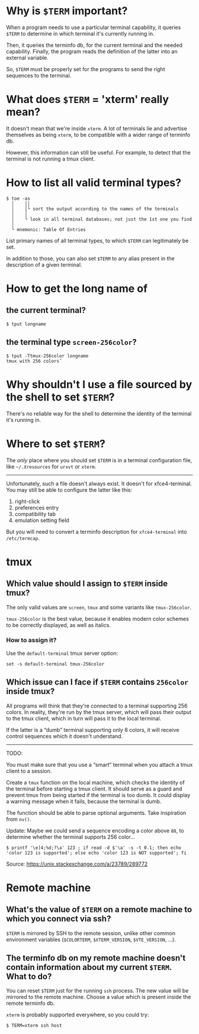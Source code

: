 # Why is `$TERM` important?

When a program needs to use a particular terminal capability, it queries `$TERM`
to determine in which terminal it's currently running in.

Then,  it queries  the terminfo  db,  for the  current terminal  and the  needed
capability.
Finally,  the program  reads  the  definition of  the  latter  into an  external
variable.

So, `$TERM` must be properly set for the programs to send the right sequences to
the terminal.

# What does `$TERM` = 'xterm' really mean?

It doesn't mean that we're inside `xterm`.
A  lot  of terminals  lie  and  advertise themselves  as  being  `xterm`, to  be
compatible with a wider range of terminfo db.

However, this information can still be useful.
For example, to detect that the terminal is not running a tmux client.

##
# How to list all valid terminal types?

    $ toe -as
      │    ││
      │    │└ sort the output according to the names of the terminals
      │    │
      │    └ look in all terminal databases; not just the 1st one you find
      │
      └ mnemonic: Table Of Entries

List primary names  of all terminal types, to which  `$TERM` can legitimately be
set.

In addition  to those,  you can  also set `$TERM`  to any  alias present  in the
description of a given terminal.

##
# How to get the long name of
## the current terminal?

    $ tput longname

## the terminal type `screen-256color`?

    $ tput -Ttmux-256color longname
    tmux with 256 colors˜

##
# Why shouldn't I use a file sourced by the shell to set `$TERM`?

There's no reliable way for the shell  to determine the identity of the terminal
it's running in.

# Where to set `$TERM`?

The *only*  place where you  should set `$TERM`  is in a  terminal configuration
file, like `~/.Xresources` for `urxvt` or `xterm`.

---

Unfortunately, such a file doesn't always exist.
It doesn't for xfce4-terminal.
You may still be able to configure the latter like this:

   1. right-click
   2. preferences entry
   3. compatibility tab
   4. emulation setting field

But you  will need to convert  a terminfo description for  `xfce4-terminal` into
`/etc/termcap`.

##
# tmux
## Which value should I assign to `$TERM` inside tmux?

The only valid values are `screen`, `tmux` and some variants like `tmux-256color`.

`tmux-256color` is the best value, because it enables modern color schemes to be
correctly displayed, as well as italics.

### How to assign it?

Use the `default-terminal` tmux server option:

    set -s default-terminal tmux-256color

###
## Which issue can I face if `$TERM` contains `256color` inside tmux?

All programs  will think  that they're  connected to  a terminal  supporting 256
colors.
In reality, they're run by the tmux  server, which will pass their output to the
tmux client, which in turn will pass it to the local terminal.

If the  latter is a  “dumb” terminal supporting only  8 colors, it  will receive
control sequences which it doesn't understand.

---

TODO:

You must make sure that you use a “smart” terminal when you attach a tmux client
to a session.

Create a `tmux` function on the local  machine, which checks the identity of the
terminal before starting a tmux client.
It should serve as  a guard and prevent tmux from being  started if the terminal
is too dumb.
It could display a warning message when it fails, because the terminal is dumb.

The function should be able to parse optional arguments.
Take inspiration from `nv()`.

Update:
Maybe we could send a sequence encoding a color above `88`, to determine whether
the terminal supports 256 color...

    $ printf '\e]4;%d;?\a' 123 ; if read -d $'\a' -s -t 0.1; then echo 'color 123 is supported'; else echo 'color 123 is NOT supported'; fi

Source: <https://unix.stackexchange.com/a/23789/289772>

##
# Remote machine
## What's the value of `$TERM` on a remote machine to which you connect via ssh?

`$TERM` is mirrored by SSH to the remote session, unlike other common
environment variables (`$COLORTERM`, `$XTERM_VERSION`, `$VTE_VERSION`, ...).

## The terminfo db on my remote machine doesn't contain information about my current `$TERM`.  What to do?

You can reset `$TERM` just for the running `ssh` process.
The new value will be mirrored to the remote machine.
Choose a value which is present inside the remote terminfo db.

`xterm` is probably supported everywhere, so you could try:

    $ TERM=xterm ssh host

